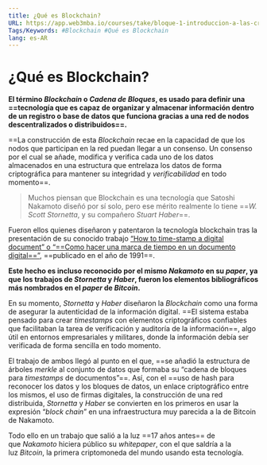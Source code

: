```yaml
---
title: ¿Qué es Blockchain?
URL: https://app.web3mba.io/courses/take/bloque-1-introduccion-a-las-criptomonedas/texts/35675894-u2-1-que-es-blockchain
Tags/Keywords: #Blockchain #Qué es Blockchain
lang: es-AR
---
```

# ¿Qué es Blockchain?
**El término _Blockchain_ o _Cadena de Bloques_, es usado para definir una ==tecnología que es capaz de organizar y almacenar información dentro de un registro o base de datos que funciona gracias a una red de nodos descentralizados o distribuidos==.**

==La construcción de esta _Blockchain_ recae en la capacidad de que los nodos que participan en la red puedan llegar a un consenso. Un consenso por el cual se añade, modifica y verifica cada uno de los datos almacenados en una estructura que entrelaza los datos de forma criptográfica para mantener su integridad y _verificabilidad_ en todo momento==.

>Muchos piensan que Blockchain es una tecnología que Satoshi Nakamoto diseñó por sí solo, pero ese mérito realmente lo tiene ==_W. Scott Stornetta_, y su compañero _Stuart Haber_==.

Fueron ellos quienes diseñaron y patentaron la tecnología blockchain tras la presentación de su conocido trabajo [“How to time-stamp a digital document” o “==Como hacer una marca de tiempo en un documento digital==”](31_improving-the-efficiency-and-reliability.pdf), ==publicado en el año de 1991==. 

**Este hecho es incluso reconocido por el mismo _Nakamoto_ en su _paper_, ya que los trabajos de _Stornetta_ y _Haber_, fueron los elementos bibliográficos más nombrados en el _paper_ de _Bitcoin_.** 

En su momento, _Stornetta_ y _Haber_ diseñaron la _Blockchain_ como una forma de asegurar la autenticidad de la información digital. ==El sistema estaba pensado para crear _timestamps_ con elementos criptográficos confiables que facilitaban la tarea de verificación y auditoría de la información==, algo útil en entornos empresariales y militares, donde la información debía ser verificada de forma sencilla en todo momento. 

El trabajo de ambos llegó al punto en el que, ==se añadió la estructura de árboles _merkle_ al conjunto de datos que formaba su “cadena de bloques para _timestamps_ de documentos”==. Así, con el ==uso de hash para reconocer los datos y los bloques de datos, un enlace criptográfico entre los mismos, el uso de firmas digitales, la construcción de una red distribuida, _Stornetta_ y _Haber_ se convierten en los primeros en usar la expresión “_block chain_” en una infraestructura muy parecida a la de Bitcoin de Nakamoto. 

Todo ello en un trabajo que salió a la luz ==17 años antes== de que _Nakamoto_ hiciera público su _whitepaper_, con el que saldría a la luz _Bitcoin_, la primera criptomoneda del mundo usando esta tecnología.